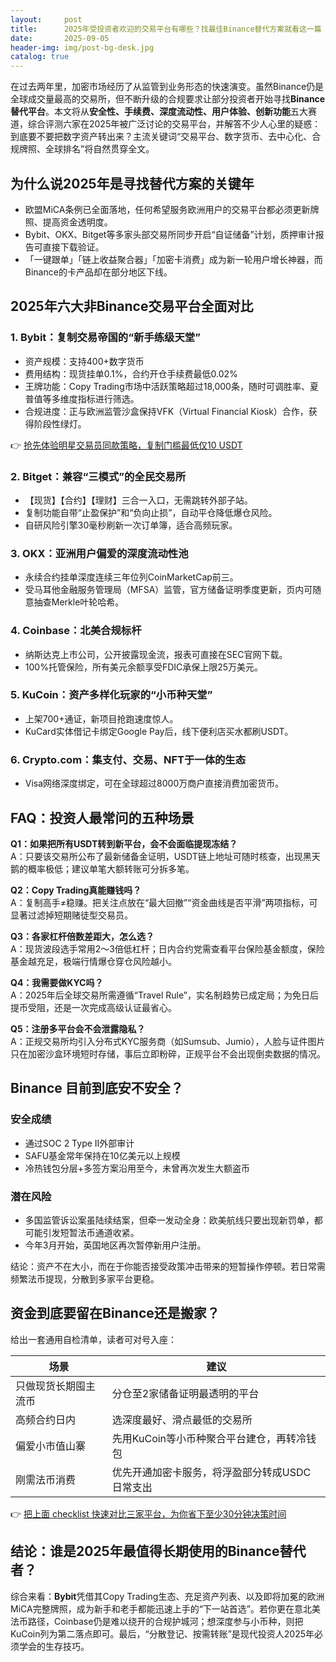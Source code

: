 ```yaml
---
layout:     post
title:      2025年受投资者欢迎的交易平台有哪些？找最佳Binance替代方案就看这一篇
date:       2025-09-05
header-img: img/post-bg-desk.jpg
catalog: true
---
```


在过去两年里，加密市场经历了从监管到业务形态的快速演变。虽然Binance仍是全球成交量最高的交易所，但不断升级的合规要求让部分投资者开始寻找**Binance替代平台**。本文将从**安全性、手续费、深度流动性、用户体验、创新功能**五大赛道，综合评测六家在2025年被广泛讨论的交易平台，并解答不少人心里的疑惑：到底要不要把数字资产转出来？主流关键词“交易平台、数字货币、去中心化、合规牌照、全球排名”将自然贯穿全文。

## 为什么说2025年是寻找替代方案的关键年

- 欧盟MiCA条例已全面落地，任何希望服务欧洲用户的交易平台都必须更新牌照、提高资金透明度。
- Bybit、OKX、Bitget等多家头部交易所同步开启“自证储备”计划，质押审计报告可直接下载验证。
- 「一键跟单」「链上收益聚合器」「加密卡消费」成为新一轮用户增长神器，而Binance的卡产品却在部分地区下线。

## 2025年六大非Binance交易平台全面对比  

### 1. Bybit：复制交易帝国的“新手练级天堂”  
- 资产规模：支持400+数字货币  
- 费用结构：现货挂单0.1%，合约开仓手续费最低0.02%  
- 王牌功能：Copy Trading市场中活跃策略超过18,000条，随时可调胜率、夏普值等多维度指标进行筛选。  
- 合规进度：正与欧洲监管沙盒保持VFK（Virtual Financial Kiosk）合作，获得阶段性绿灯。  

👉 [抢先体验明星交易员同款策略，复制门槛最低仅10 USDT](https://okxdog.com/)

### 2. Bitget：兼容“三模式”的全民交易所  
- 【现货】【合约】【理财】三合一入口，无需跳转外部子站。  
- 复制功能自带“止盈保护”和“负向止损”，自动平仓降低爆仓风险。  
- 自研风险引擎30毫秒刷新一次订单簿，适合高频玩家。  

### 3. OKX：亚洲用户偏爱的深度流动性池  
- 永续合约挂单深度连续三年位列CoinMarketCap前三。  
- 受马耳他金融服务管理局（MFSA）监管，官方储备证明季度更新，页内可随意抽查Merkle叶轮哈希。  

### 4. Coinbase：北美合规标杆  
- 纳斯达克上市公司，公开披露现金流，报表可直接在SEC官网下载。  
- 100%托管保险，所有美元余额享受FDIC承保上限25万美元。  

### 5. KuCoin：资产多样化玩家的“小币种天堂”  
- 上架700+通证，新项目抢跑速度惊人。  
- KuCard实体借记卡绑定Google Pay后，线下便利店买水都刷USDT。    

### 6. Crypto.com：集支付、交易、NFT于一体的生态  
- Visa网络深度绑定，可在全球超过8000万商户直接消费加密货币。  

## FAQ：投资人最常问的五种场景

**Q1：如果把所有USDT转到新平台，会不会面临提现冻结？**  
A：只要该交易所公布了最新储备金证明，USDT链上地址可随时核查，出现黑天鹅的概率极低；建议单笔大额转账可分拆多笔。

**Q2：Copy Trading真能赚钱吗？**  
A：复制高手≠稳赚。把关注点放在“最大回撤”“资金曲线是否平滑”两项指标，可显著过滤掉短期赌徒型交易员。

**Q3：各家杠杆倍数差距大，怎么选？**  
A：现货波段选手常用2～3倍低杠杆；日内合约党需查看平台保险基金额度，保险基金越充足，极端行情爆仓穿仓风险越小。

**Q4：我需要做KYC吗？**  
A：2025年后全球交易所需遵循“Travel Rule”，实名制趋势已成定局；为免日后提币受阻，还是一次完成高级认证最省心。

**Q5：注册多平台会不会泄露隐私？**  
A：正规交易所均引入分布式KYC服务商（如Sumsub、Jumio），人脸与证件图片只在加密沙盒环境短时存储，事后立即粉碎，正规平台不会出现倒卖数据的情况。

## Binance 目前到底安不安全？

### 安全成绩
- 通过SOC 2 Type II外部审计  
- SAFU基金常年保持在10亿美元以上规模  
- 冷热钱包分层+多签方案沿用至今，未曾再次发生大额盗币  

### 潜在风险
- 多国监管诉讼案虽陆续结案，但牵一发动全身：欧美航线只要出现新罚单，都可能引发短暂法币通道收紧。  
- 今年3月开始，英国地区再次暂停新用户注册。

结论：资产不在大小，而在于你能否接受政策冲击带来的短暂操作停顿。若日常需频繁法币提现，分散到多家平台更稳。

## 资金到底要留在Binance还是搬家？

给出一套通用自检清单，读者可对号入座：

| 场景 | 建议 |
|---|---|
|只做现货长期囤主流币|分仓至2家储备证明最透明的平台|
|高频合约日内|选深度最好、滑点最低的交易所|
|偏爱小市值山寨|先用KuCoin等小币种聚合平台建仓，再转冷钱包|
|刚需法币消费|优先开通加密卡服务，将浮盈部分转成USDC日常支出|

👉 [把上面 checklist 快速对比三家平台，为你省下至少30分钟决策时间](https://okxdog.com/)

## 结论：谁是2025年最值得长期使用的Binance替代者？

综合来看：**Bybit**凭借其Copy Trading生态、充足资产列表、以及即将加冕的欧洲MiCA完整牌照，成为新手和老手都能迅速上手的“下一站首选”。若你更在意北美法币路径，Coinbase仍是难以绕开的合规护城河；想深度参与小币种，则把KuCoin列为第二落点即可。最后，“分散登记、按需转账”是现代投资人2025年必须学会的生存技巧。